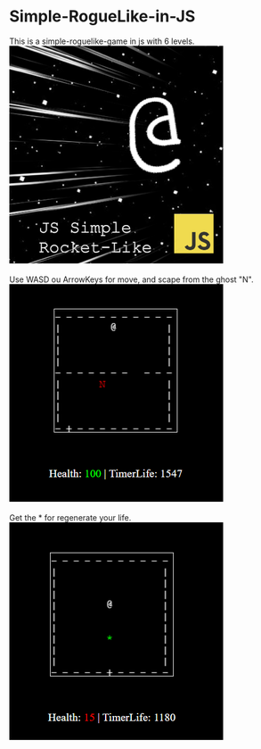 # Simple-RogueLike-in-JS
This is a simple-roguelike-game in js with 6 levels.
<br>
![](README%20files/Capa.png)
<br>
<br>
Use WASD ou ArrowKeys for move, and scape from the ghost "N".
<br>
![](README%20files/Cena%201.png)
<br>
<br>
Get the * for regenerate your life.
<br>
![](README%20files/Cena%202.png)

